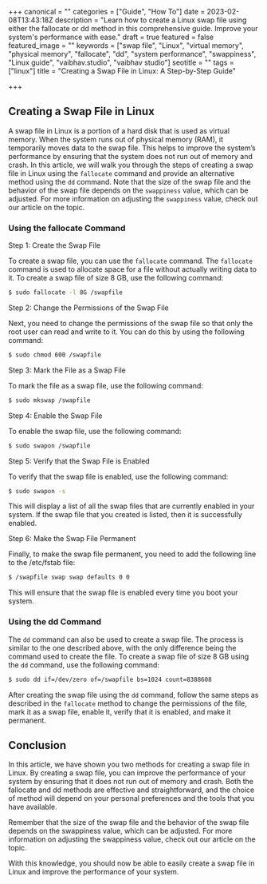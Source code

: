 +++
canonical = ""
categories = ["Guide", "How To"]
date = 2023-02-08T13:43:18Z
description = "Learn how to create a Linux swap file using either the fallocate or dd method in this comprehensive guide. Improve your system's performance with ease."
draft = true
featured = false
featured_image = ""
keywords = ["swap file", "Linux", "virtual memory", "physical memory", "fallocate", "dd", "system performance", "swappiness", "Linux guide", "vaibhav.studio", "vaibhav studio"]
seotitle = ""
tags = ["linux"]
title = "Creating a Swap File in Linux: A Step-by-Step Guide"

+++
## Creating a Swap File in Linux

A swap file in Linux is a portion of a hard disk that is used as virtual memory. When the system runs out of physical memory (RAM), it temporarily moves data to the swap file. This helps to improve the system’s performance by ensuring that the system does not run out of memory and crash. In this article, we will walk you through the steps of creating a swap file in Linux using the `fallocate` command and provide an alternative method using the `dd` command. Note that the size of the swap file and the behavior of the swap file depends on the `swappiness` value, which can be adjusted. For more information on adjusting the `swappiness` value, check out our article on the topic.

### Using the fallocate Command

Step 1: Create the Swap File

To create a swap file, you can use the `fallocate` command. The `fallocate` command is used to allocate space for a file without actually writing data to it. To create a swap file of size 8 GB, use the following command:

```bash
$ sudo fallocate -l 8G /swapfile
```

Step 2: Change the Permissions of the Swap File

Next, you need to change the permissions of the swap file so that only the root user can read and write to it. You can do this by using the following command:

```bash
$ sudo chmod 600 /swapfile
```

Step 3: Mark the File as a Swap File

To mark the file as a swap file, use the following command:

```bash
$ sudo mkswap /swapfile
```

Step 4: Enable the Swap File

To enable the swap file, use the following command:


```bash
$ sudo swapon /swapfile
```    

Step 5: Verify that the Swap File is Enabled

To verify that the swap file is enabled, use the following command:

    
```bash
$ sudo swapon -s
```    

This will display a list of all the swap files that are currently enabled in your system. If the swap file that you created is listed, then it is successfully enabled.

Step 6: Make the Swap File Permanent

Finally, to make the swap file permanent, you need to add the following line to the /etc/fstab file:

```bash
$ /swapfile swap swap defaults 0 0
```  

This will ensure that the swap file is enabled every time you boot your system.

### Using the dd Command

The `dd` command can also be used to create a swap file. The process is similar to the one described above, with the only difference being the command used to create the file. To create a swap file of size 8 GB using the `dd` command, use the following command:


```bash
$ sudo dd if=/dev/zero of=/swapfile bs=1024 count=8388608
```

After creating the swap file using the `dd` command, follow the same steps as described in the `fallocate` method to change the permissions of the file, mark it as a swap file, enable it, verify that it is enabled, and make it permanent.

## Conclusion

In this article, we have shown you two methods for creating a swap file in Linux. By creating a swap file, you can improve the performance of your system by ensuring that it does not run out of memory and crash. Both the fallocate and dd methods are effective and straightforward, and the choice of method will depend on your personal preferences and the tools that you have available.

Remember that the size of the swap file and the behavior of the swap file depends on the swappiness value, which can be adjusted. For more information on adjusting the swappiness value, check out our article on the topic.

With this knowledge, you should now be able to easily create a swap file in Linux and improve the performance of your system.

